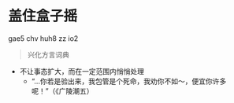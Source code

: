# 盖住盒子摇
gae5 chv huh8 zz io2
> 兴化方言词典
- 不让事态扩大，而在一定范围内悄悄处理
  - “…你若是验出来，我包管是个死命，我劝你不如～，便宜你许多呢！”（《广陵潮五）
